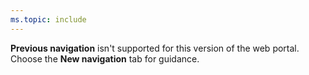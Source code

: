 ```yaml
---
ms.topic: include
---
```


**Previous navigation** isn't supported for this version of the web portal. Choose the **New navigation** tab for guidance.

